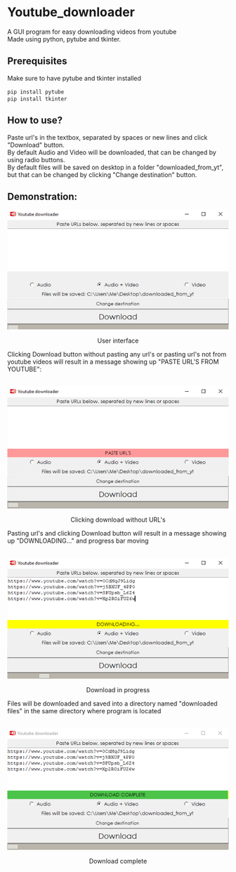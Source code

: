 # Youtube_downloader

A GUI program for easy downloading videos from youtube<br />
Made using python, pytube and tkinter. <br />

## Prerequisites

Make sure to have pytube and tkinter installed

<pre><code>pip install pytube 
pip install tkinter 
</code></pre>

## How to use?

Paste url's in the textbox, separated by spaces or new lines and click "Download" button.
<br />
By default Audio and Video will be downloaded, that can be changed by using radio buttons.
<br />
By default files will be saved on desktop in a folder "downloaded_from_yt", but that can be changed by clicking "Change destination" button.

## Demonstration:

<p align="center"> <img src="Images\image0.png"/></p>
<p align="center">User interface</p>
Clicking Download button without pasting any url's or pasting url's not from youtube videos will result in a message showing up "PASTE URL'S FROM YOUTUBE": <br /> <br />
<p align="center"> <img src="Images\image-1.png"/></p>
<p align="center">Clicking download without URL's</p>
Pasting url's and clicking Download button will result in a message showing up "DOWNLOADING..." and progress bar moving<br /> <br />
<p align="center"> <img src="Images\image1.png"/></p>
<p align="center">Download in progress</p>
Files will be downloaded and saved into a directory named "downloaded files" in the same directory where program is located<br /> <br />
<p align="center"> <img src="Images\image3.png"/> <br /></p>
<p align="center">Download complete</p>
